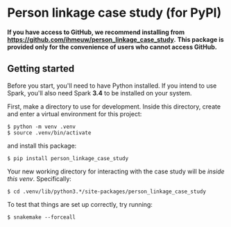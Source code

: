 # Person linkage case study (for PyPI)

**If you have access to GitHub, we recommend installing from https://github.com/ihmeuw/person_linkage_case_study.**
**This package is provided only for the convenience of users who cannot access GitHub.**

## Getting started

Before you start, you'll need to have Python installed.
If you intend to use Spark, you'll also need Spark **3.4** to be installed
on your system.

First, make a directory to use for development.
Inside this directory, create and enter a virtual environment for this project:

```console
$ python -m venv .venv
$ source .venv/bin/activate
```

and install this package:

```console
$ pip install person_linkage_case_study
```

Your new working directory for interacting with the case study will
be *inside this venv*. Specifically:

```console
$ cd .venv/lib/python3.*/site-packages/person_linkage_case_study
```

To test that things are set up correctly, try running:

```console
$ snakemake --forceall
```